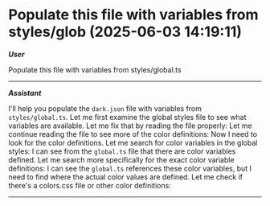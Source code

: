 <!-- Generated by SpecStory -->

# Populate this file with variables from styles/glob (2025-06-03 14:19:11)

_**User**_

Populate this file with variables from styles/global.ts

---

_**Assistant**_

I'll help you populate the `dark.json` file with variables from `styles/global.ts`. Let me first examine the global styles file to see what variables are available. Let me fix that by reading the file properly: Let me continue reading the file to see more of the color definitions: Now I need to look for the color definitions. Let me search for color variables in the global styles: I can see from the `global.ts` file that there are color variables defined. Let me search more specifically for the exact color variable definitions: I can see the `global.ts` references these color variables, but I need to find where the actual color values are defined. Let me check if there's a colors.css file or other color definitions: 

---

